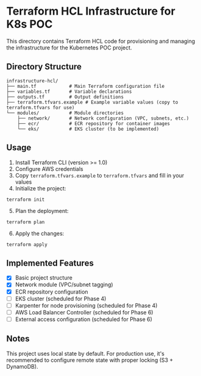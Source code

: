 # Terraform HCL Infrastructure for K8s POC

This directory contains Terraform HCL code for provisioning and managing the infrastructure for the Kubernetes POC project.

## Directory Structure

```
infrastructure-hcl/
├── main.tf            # Main Terraform configuration file
├── variables.tf       # Variable declarations
├── outputs.tf         # Output definitions
├── terraform.tfvars.example # Example variable values (copy to terraform.tfvars for use)
└── modules/           # Module directories
    ├── network/       # Network configuration (VPC, subnets, etc.)
    ├── ecr/           # ECR repository for container images
    └── eks/           # EKS cluster (to be implemented)
```

## Usage

1. Install Terraform CLI (version >= 1.0)
2. Configure AWS credentials
3. Copy `terraform.tfvars.example` to `terraform.tfvars` and fill in your values
4. Initialize the project:

```
terraform init
```

5. Plan the deployment:

```
terraform plan
```

6. Apply the changes:

```
terraform apply
```

## Implemented Features

- [x] Basic project structure
- [x] Network module (VPC/subnet tagging)
- [x] ECR repository configuration
- [ ] EKS cluster (scheduled for Phase 4)
- [ ] Karpenter for node provisioning (scheduled for Phase 4)
- [ ] AWS Load Balancer Controller (scheduled for Phase 6)
- [ ] External access configuration (scheduled for Phase 6)

## Notes

This project uses local state by default. For production use, it's recommended to configure remote state with proper locking (S3 + DynamoDB). 